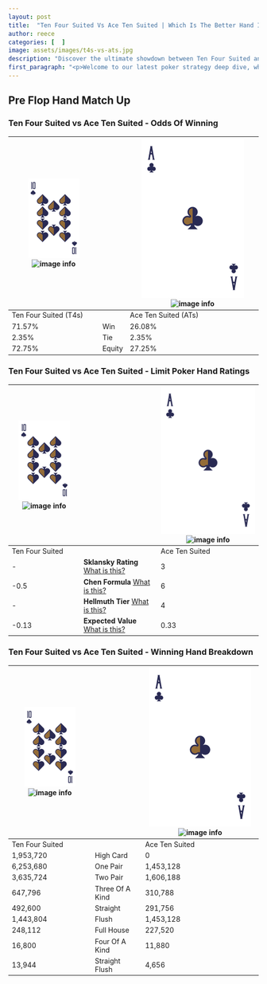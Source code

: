 ```yaml
---
layout: post
title:  "Ten Four Suited Vs Ace Ten Suited | Which Is The Better Hand In Poker? A Complete Guide"
author: reece
categories: [  ]
image: assets/images/t4s-vs-ats.jpg
description: "Discover the ultimate showdown between Ten Four Suited and Ace Ten Suited in poker! Uncover the odds, strategies, and scenarios where one hand triumphs over the other. Get ready to up your poker game with this thrilling analysis."
first_paragraph: "<p>Welcome to our latest poker strategy deep dive, where we're pitting two distinct hands against each other in a high-stakes showdown: Ten Four Suited vs Ace Ten Suited.</p><p>In the dynamic world of poker, every decision counts, and knowing which hand holds the upper hand is key to your success at the table.</p><p>In this article, we'll dissect these two hands, explore the scenarios where one dominates the other, and equip you with the knowledge to make strategic choices that can tip the odds in your favor.</p><p>Get ready to unravel the intriguing dynamics of these poker hands and elevate your game to new heights.</p>"
---
```




[comment]: # (sp0)

## Pre Flop Hand Match Up

<div class="table hand-ratings" markdown="1"> 



### Ten Four Suited vs Ace Ten Suited - Odds Of Winning


    
| ![image info](assets/images/hand1/T.png) ![image info](assets/images/hand1/4s.png) |  | ![image info](assets/images/hand2/A.png) ![image info](assets/images/hand2/Ts.png) |
| -------- | -------- | -------- |
| Ten Four Suited (T4s) |  | Ace Ten Suited (ATs) |
| 71.57% | Win | 26.08% |
| 2.35% | Tie | 2.35% |
| 72.75% | Equity | 27.25% |




[comment]: # (sp1)



### Ten Four Suited vs Ace Ten Suited - Limit Poker Hand Ratings


    
| ![image info](assets/images/hand1/T.png) ![image info](assets/images/hand1/4s.png) |  | ![image info](assets/images/hand2/A.png) ![image info](assets/images/hand2/Ts.png) |
| -------- | -------- | -------- |
| Ten Four Suited |  | Ace Ten Suited |
| - | **Sklansky Rating** [What is this?](/sklansky-rating-explained) | 3 |
| -0.5 | **Chen Formula** [What is this?](/chen-formula-explained) | 6 |
| - | **Hellmuth Tier** [What is this?](/Hellmuth-tier-explained) | 4 |
| -0.13 | **Expected Value** [What is this?](/expected-value-explained) | 0.33 |




[comment]: # (sp2)



### Ten Four Suited vs Ace Ten Suited - Winning Hand Breakdown


    
| ![image info](assets/images/hand1/T.png) ![image info](assets/images/hand1/4s.png) |  | ![image info](assets/images/hand2/A.png) ![image info](assets/images/hand2/Ts.png) |
| -------- | -------- | -------- |
| Ten Four Suited |  | Ace Ten Suited |
| 1,953,720 | High Card | 0 |
| 6,253,680 | One Pair | 1,453,128 |
| 3,635,724 | Two Pair | 1,606,188 |
| 647,796 | Three Of A Kind | 310,788 |
| 492,600 | Straight | 291,756 |
| 1,443,804 | Flush | 1,453,128 |
| 248,112 | Full House | 227,520 |
| 16,800 | Four Of A Kind | 11,880 |
| 13,944 | Straight Flush | 4,656 |




[comment]: # (sp3)



</div>

[comment]: # (sp4)



[comment]: # (sp5)

